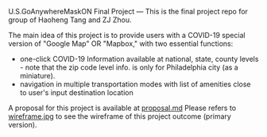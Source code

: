 U.S.GoAnywhereMaskON
Final Project — This is the final project repo for group of Haoheng Tang and ZJ Zhou.

The main idea of this project is to provide users with a COVID-19 special version of "Google Map" OR "Mapbox," with two essential functions:
- one-click COVID-19 Information available at national, state, county levels - note that the zip code level info. is only for Philadelphia city (as a miniature).
- navigation in multiple transportation modes with list of amenities close to user's input destination location

A proposal for this project is available at [proposal.md](https://github.com/MUSA-509/final-project-haoheng-zj/blob/main/proposal.md)
Please refers to [wireframe.jpg](https://github.com/MUSA-509/final-project-haoheng-zj/blob/main/wireframe.jpg) to see the wireframe of this project outcome (primary version).
